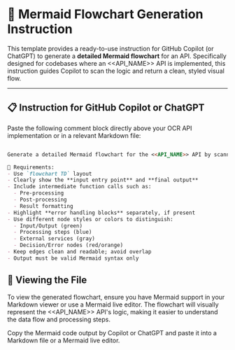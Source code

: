 # 🧠 Mermaid Flowchart Generation Instruction

This template provides a ready-to-use instruction for GitHub Copilot (or ChatGPT) to generate a **detailed Mermaid flowchart** for an API. Specifically designed for codebases where an <<API_NAME>> API is implemented, this instruction guides Copilot to scan the logic and return a clean, styled visual flow.

---

## 📋 Instruction for GitHub Copilot or ChatGPT

Paste the following comment block directly above your OCR API implementation or in a relevant Markdown file:

```md

Generate a detailed Mermaid flowchart for the <<API_NAME>> API by scanning the code and identifying the key functional calls involved in the input processing and output generation.

🎯 Requirements:
- Use `flowchart TD` layout
- Clearly show the **input entry point** and **final output**
- Include intermediate function calls such as:
  - Pre-processing
  - Post-processing
  - Result formatting
- Highlight **error handling blocks** separately, if present
- Use different node styles or colors to distinguish:
  - Input/Output (green)
  - Processing steps (blue)
  - External services (gray)
  - Decision/Error nodes (red/orange)
- Keep edges clean and readable; avoid overlap
- Output must be valid Mermaid syntax only

```

## 📝 Viewing the File
To view the generated flowchart, ensure you have Mermaid support in your Markdown viewer or use a Mermaid live editor. The flowchart will visually represent the <<API_NAME>> API's logic, making it easier to understand the data flow and processing steps.

Copy the Mermaid code output by Copilot or ChatGPT and paste it into a Markdown file or a Mermaid live editor.